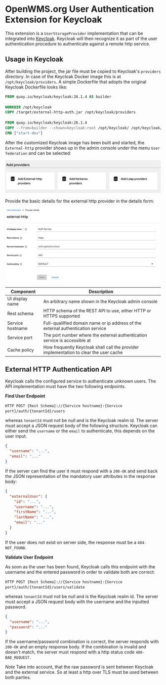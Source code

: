 # OpenWMS.org User Authentication Extension for Keycloak
This extension is a `UserStorageProvider` implementation that can be integrated into [Keycloak](https://www.keycloak.org). Keycloak will
then recognize it as part of the user authentication procedure to authenticate against a remote http service.

## Usage in Keycloak
After building the project, the jar file must be copied to Keycloak's `providers` directory. In case of the Keycloak Docker image this is at
`/opt/keycloak/providers`. A simple Dockerfile that adopts the original Keycloak Dockerfile looks like:

```dockerfile
FROM quay.io/keycloak/keycloak:26.1.4 AS builder

WORKDIR /opt/keycloak
COPY /target/external-http-auth.jar /opt/keycloak/providers

FROM quay.io/keycloak/keycloak:26.1.4
COPY --from=builder --chown=keycloak:root /opt/keycloak/ /opt/keycloak/
CMD ["start-dev"]
```

After the customized Keycloak image has been built and started, the `External-http` provider shows up in the admin console under the menu
`User federation` and can be selected: 

![Add Providers][1]

Provide the basic details for the external http provider in the details form:

![Provider Details][2]

| Component | Description                                                                      |
| --------- |----------------------------------------------------------------------------------|
| UI display name | An arbitrary name shown in the Keycloak admin console                            |
| Rest schema | HTTP schema of the REST API to use, either HTTP or HTTPS supported               |
| Service hostname | Full-qualilfied domain name or ip address of the external authentication service |
| Service port | The port number where the external authentication service is accessible at |
| Cache policy | How frequently Keycloak shall call the provider implementation to clear the user cache |

## External HTTP Authentication API
Keycloak calls the configured service to authenticate unknown users. The API implementation must have the two following endpoints.

**Find User Endpoint**

`HTTP POST {Rest Schema}://{Service hostname}:{Service port}/auth/{tenantId}/users`

whereas `tenantId` must not be null and is the Keycloak realm id. The server must accept a JSON request body of the following structure.
Keycloak can either send the `username` or the `email` to authenticate, this depends on the user input.

```json
{
  "username": "...",
  "email": "..."
}
```

If the server can find the user it must respond with a `200-OK` and send back the JSON representation of the mandatory user attributes in
the response body:

```json
{
  "externalUser": {
    "id": "...",
    "username": "...",
    "firstName": "...",
    "lastName": "...",
    "email": "..."
  }
}
```

If the user does not exist on server side, the response must be a `404-NOT_FOUND`.

**Validate User Endpoint**

As soon as the user has been found, Keycloak calls this endpoint with the username and the entered password in order to validate both are
correct:

`HTTP POST {Rest Schema}://{Service hostname}:{Service port}/auth/{tenantId}/users/validate`

whereas `tenantId` must not be null and is the Keycloak realm id. The server must accept a JSON request body with the username and the
inputted password.

```json
{
  "username": "...",
  "password": "..."
}
```

If the username/password combination is correct, the server responds with `200-OK` and an empty response body. If the combination is invalid
and doesn't match, the server must respond with a http status code `400-BAD_REQUEST`.

*Note* Take into account, that the raw password is sent between Keycloak and the external service. So at least a http over TLS must be used
between both parties.

[1]: src/site/resources/images/add-providers.png
[2]: src/site/resources/images/provider-details.png
